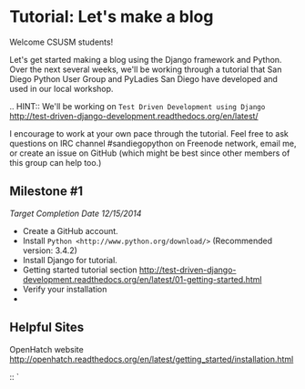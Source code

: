 Tutorial: Let's make a blog
===========================

Welcome CSUSM students!

Let's get started making a blog using the Django framework and Python. Over the next
several weeks, we'll be working through a tutorial that San Diego Python User Group
and PyLadies San Diego have developed and used in our local workshop.

.. HINT::
   We'll be working on `Test Driven Development using Django` http://test-driven-django-development.readthedocs.org/en/latest/

I encourage to work at your own pace through the tutorial. Feel free to ask questions
on IRC channel #sandiegopython on Freenode network, email me, or create an issue on
GitHub (which might be best since other members of this group can help too.)


Milestone #1
------------
*Target Completion Date 12/15/2014*
- Create a GitHub account.
- Install `Python <http://www.python.org/download/>` (Recommended version: 3.4.2)
- Install Django for tutorial.
- Getting started tutorial section http://test-driven-django-development.readthedocs.org/en/latest/01-getting-started.html
- Verify your installation
-



Helpful Sites
-------------
OpenHatch website
http://openhatch.readthedocs.org/en/latest/getting_started/installation.html



:: `